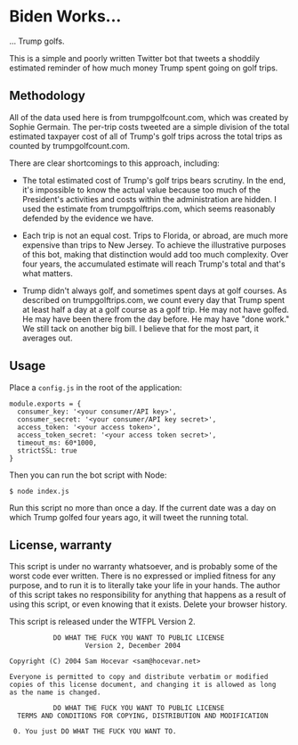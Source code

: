 # Biden Works...

... Trump golfs.

This is a simple and poorly written Twitter bot that tweets a shoddily estimated
reminder of how much money Trump spent going on golf trips.

## Methodology

All of the data used here is from trumpgolfcount.com, which was created by
Sophie Germain. The per-trip costs tweeted are a simple division of the total
estimated taxpayer cost of all of Trump's golf trips across the total trips as
counted by trumpgolfcount.com.

There are clear shortcomings to this approach, including:

* The total estimated cost of Trump's golf trips bears scrutiny. In the end,
  it's impossible to know the actual value because too much of the President's
  activities and costs within the administration are hidden. I used the estimate
  from trumpgolftrips.com, which seems reasonably defended by the evidence we
  have.
  
* Each trip is not an equal cost. Trips to Florida, or abroad, are much more
  expensive than trips to New Jersey. To achieve the illustrative purposes of
  this bot, making that distinction would add too much complexity. Over four
  years, the accumulated estimate will reach Trump's total and that's what
  matters.
  
* Trump didn't always golf, and sometimes spent days at golf courses. As
  described on trumpgolftrips.com, we count every day that Trump spent at least
  half a day at a golf course as a golf trip. He may not have golfed. He may
  have been there from the day before. He may have "done work." We still tack on
  another big bill. I believe that for the most part, it averages out.
  
## Usage

Place a `config.js` in the root of the application:

```.javascript
module.exports = {
  consumer_key: '<your consumer/API key>',
  consumer_secret: '<your consumer/API key secret>',
  access_token: '<your access token>',
  access_token_secret: '<your access token secret>',
  timeout_ms: 60*1000,
  strictSSL: true
}
```

Then you can run the bot script with Node:

```.javascript
$ node index.js
```

Run this script no more than once a day. If the current date was a day on which
Trump golfed four years ago, it will tweet the running total.

## License, warranty

This script is under no warranty whatsoever, and is probably some of the worst
code ever written. There is no expressed or implied fitness for any purpose, and
to run it is to literally take your life in your hands. The author of this
script takes no responsibility for anything that happens as a result of using
this script, or even knowing that it exists. Delete your browser history.

This script is released under the WTFPL Version 2.

```
           DO WHAT THE FUCK YOU WANT TO PUBLIC LICENSE
                   Version 2, December 2004
 
Copyright (C) 2004 Sam Hocevar <sam@hocevar.net>

Everyone is permitted to copy and distribute verbatim or modified
copies of this license document, and changing it is allowed as long
as the name is changed.
 
           DO WHAT THE FUCK YOU WANT TO PUBLIC LICENSE
  TERMS AND CONDITIONS FOR COPYING, DISTRIBUTION AND MODIFICATION

 0. You just DO WHAT THE FUCK YOU WANT TO.
```
